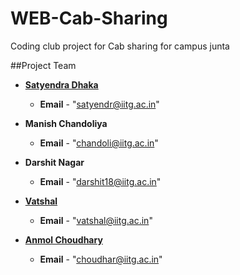 # WEB-Cab-Sharing
Coding club project for Cab sharing for campus junta

##Project Team

* [**Satyendra Dhaka**](https://github.com/satyendradhaka)
  * __Email__ - "satyendr@iitg.ac.in"
  
 * **Manish Chandoliya**
   * __Email__ - "chandoli@iitg.ac.in"

* **Darshit Nagar**
  * __Email__ - "darshit18@iitg.ac.in"
  
* [**Vatshal**](https://github.com/Vatsu919)
  * __Email__ - "vatshal@iitg.ac.in"
  
* [**Anmol Choudhary**](https://github.com/choudhary463)
  * __Email__ - "choudhar@iitg.ac.in"
